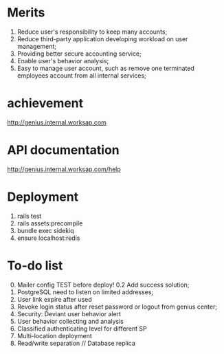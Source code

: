 # Merits
  1. Reduce user's responsibility to keep many accounts;
  2. Reduce third-party application developing workload on user management;
  3. Providing better secure accounting service;
  4. Enable user's behavior analysis;
  5. Easy to manage user account, such as remove one terminated employees account from all internal services;
  
# achievement
  http://genius.internal.worksap.com
  
# API documentation
http://genius.internal.worksap.com/help

# Deployment
1. rails test
2. rails assets:precompile
3. bundle exec sidekiq
4. ensure localhost:redis
# To-do list
0. Mailer config TEST before deploy!
0.2 Add success solution;
1. PostgreSQL need to listen on limited addresses;
3. User link expire after used
4. Revoke login status after reset password or logout from genius center;
5. Security: Deviant user behavior alert
6. User behavior collecting and analysis
7. Classified authenticating level for different SP
8. Multi-location deployment
9. Read/write separation // Database replica
